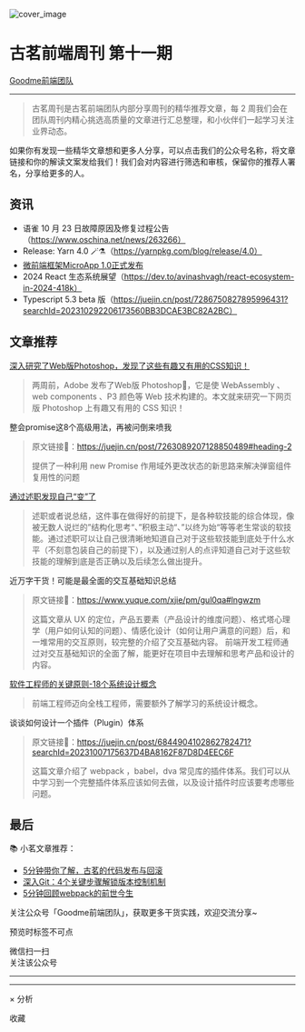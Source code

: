 ![cover_image](https://mmbiz.qpic.cn/sz_mmbiz_jpg/TpB2QHJbiaicEbjTVPyUxmzC2UrbEBSTRZgmppsSydN5dzHGOf4Gw8N4Xn4J01BpMY1UC8DAFOcfiaQGhTH3HU0Nw/0?wx_fmt=jpeg)

#  古茗前端周刊 第十一期

[ Goodme前端团队 ](javascript:void\(0\);)

__ _ _ _ _

> 古茗周刊是古茗前端团队内部分享周刊的精华推荐文章，每 2 周我们会在团队周刊内精心挑选高质量的文章进行汇总整理，和小伙伴们一起学习关注业界动态。

如果你有发现一些精华文章想和更多人分享，可以点击我们的公众号名称，将文章链接和你的解读文案发给我们！我们会对内容进行筛选和审核，保留你的推荐人署名，分享给更多的人。

##  资讯

  * 语雀 10 月 23 日故障原因及修复过程公告（https://www.oschina.net/news/263266） 
  * Release: Yarn 4.0 🪄⚗️（https://yarnpkg.com/blog/release/4.0） 
  * [ 微前端框架MicroApp 1.0正式发布 ](https://mp.weixin.qq.com/s?__biz=MjM5MTA1MjAxMQ==&mid=2651266459&idx=1&sn=10a46d29b008f0b8a38145c3f1d4bee6&chksm=bd48c41f8a3f4d09e3e6bbd035f4589d7c4c416738a69a59acb639c0300444a350e41e97ad3c&scene=21#wechat_redirect)
  * 2024 React 生态系统展望（https://dev.to/avinashvagh/react-ecosystem-in-2024-418k） 
  * Typescript 5.3 beta 版（https://juejin.cn/post/7286750827895996431?searchId=202310292206173560BB3DCAE3BC82A2BC） 

##  文章推荐

[ 深入研究了Web版Photoshop，发现了这些有趣又有用的CSS知识！
](https://mp.weixin.qq.com/s?__biz=MzU2MTIyNDUwMA==&mid=2247524629&idx=1&sn=eca6be1ec8071fe9ca58b896620098c1&scene=21#wechat_redirect)

> 两周前，Adobe 发布了Web版 Photoshop🔗，它是使 WebAssembly 、web components 、P3 颜色等 Web
> 技术构建的。本文就来研究一下网页版 Photoshop 上有趣又有用的 CSS 知识！

整会promise这8个高级用法，再被问倒来喷我

> 原文链接🔗：https://juejin.cn/post/7263089207128850489#heading-2
>
> 提供了一种利用 new Promise 作用域外更改状态的新思路来解决弹窗组件复用性的问题

[ 通过述职发现自己“变”了
](https://mp.weixin.qq.com/s?__biz=MzIzOTU0NTQ0MA==&mid=2247535306&idx=1&sn=f31733764967bdea73f1e06cc0590efc&scene=21#wechat_redirect)

>
> 述职或者说总结，这件事在做得好的前提下，是各种软技能的综合体现，像被无数人说烂的”结构化思考“、”积极主动“、”以终为始“等等老生常谈的软技能。通过述职可以让自己很清晰地知道自己对于这些软技能到底处于什么水平（不刻意包装自己的前提下），以及通过别人的点评知道自己对于这些软技能的理解到底是否正确以及后续怎么做出提升。

近万字干货！可能是最全面的交互基础知识总结

> 原文链接🔗：https://www.yuque.com/xjie/pm/gul0qa#lngwzm
>
> 这篇文章从 UX
> 的定位，产品五要素（产品设计的维度问题）、格式塔心理学（用户如何认知的问题）、情感化设计（如何让用户满意的问题）后，和一堆常用的交互原则，较完整的介绍了交互基础内容。
> 前端开发工程师通过对交互基础知识的全面了解，能更好在项目中去理解和思考产品和设计的内容。

[ 软件工程师的关键原则-18个系统设计概念
](https://mp.weixin.qq.com/s?__biz=MzU0NDMzMjY5Ng==&mid=2247488225&idx=1&sn=c45b050be0818634d34da107b7757704&scene=21#wechat_redirect)

> 前端工程师迈向全栈工程师，需要额外了解学习的系统设计概念。

谈谈如何设计一个插件（Plugin）体系

>
> 原文链接🔗：https://juejin.cn/post/6844904102862782471?searchId=20231007175637D4BA8162F87D8D4EEC6F
>
> 这篇文章介绍了 webpack ，babel，dva
> 常见库的插件体系。我们可以从中学习到一个完整插件体系应该如何去做，以及设计插件时应该要考虑哪些问题。

##  最后

📚 小茗文章推荐：

  * [ 5分钟带你了解，古茗的代码发布与回滚 ](https://mp.weixin.qq.com/s?__biz=Mzg4OTkwMTY3Mg==&mid=2247484454&idx=1&sn=57684faf0e2988d922339f45d118efa3&scene=21#wechat_redirect)
  * [ 深入Git：4个关键步骤解锁版本控制机制 ](https://mp.weixin.qq.com/s?__biz=Mzg4OTkwMTY3Mg==&mid=2247484446&idx=1&sn=68853d15dfa21f2935e4bcd9358b11ba&scene=21#wechat_redirect)
  * [ 5分钟回顾webpack的前世今生 ](https://mp.weixin.qq.com/s?__biz=Mzg4OTkwMTY3Mg==&mid=2247484423&idx=1&sn=c25ae2044d1a8c46f160ba5b75cf0725&scene=21#wechat_redirect)

关注公众号「Goodme前端团队」，获取更多干货实践，欢迎交流分享~

  

预览时标签不可点

微信扫一扫  
关注该公众号





****



****



×  分析

  收藏


